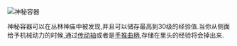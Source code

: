 ![神秘容器](block:betterwithmods:cooking_pot@2)

神秘容器可以在丛林神庙中被发现,并且可以储存最高到30级的经验值.当你从侧面给予机械动力的时候,通过[传动轴](wooden_axle.md)或者是[手推曲柄](hand_crank.md),存储在里头的经验将会掉出来.